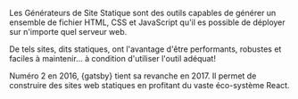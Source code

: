 Les Générateurs de Site Statique sont des outils capables de générer un ensemble de fichier HTML, CSS et JavaScript qu'il es possible de déployer sur n'importe quel serveur web.

De tels sites, dits statiques, ont l'avantage d'être performants, robustes et faciles à maintenir... à condition d'utiliser l'outil adéquat!

Numéro 2 en 2016, {gatsby} tient sa revanche en 2017. Il permet de construire des sites web statiques en profitant du vaste éco-système React.

